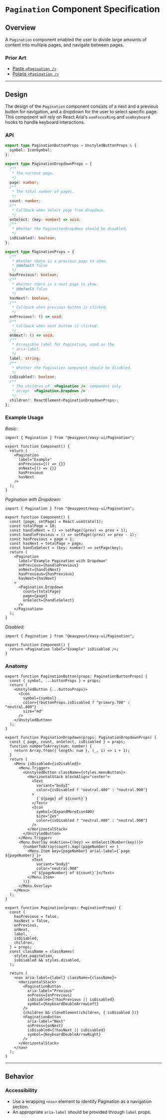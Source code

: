 # `Pagination` Component Specification

## Overview

A `Pagination` component enabled the user to divide large amounts of content into multiple pages, and navigate between pages.

### Prior Art

- [Paste `<Pagination />`](https://paste.twilio.design/components/pagination)
- [Polaris `<Pagination />`](https://polaris.shopify.com/components/navigation/pagination)

---

## Design

The design of the `Pagination` component consists of a next and a previous button for navigation, and a dropdown for the user to select specific page. This component will rely on React Aria's `useFocusRing` and `useKeyboard` hooks to handle keyboard interactions.

### API

```ts
export type PaginationButtonProps = UnstyledButtonProps & {
  symbol: IconSymbol;
};

export type PaginationDropdownProps = {
  /**
   * The current page.
   */
  page: number;
  /**
   * The total number of pages.
   */
  count: number;
  /**
   * Callback when select page from dropdown.
   */
  onSelect: (key: number) => void;
  /**
   * Whether the PaginationDropdown should be disabled.
   */
  isDisabled?: boolean;
};

export type PaginationProps = {
  /**
   * Whether there is a previous page to show.
   * @default false
   */
  hasPrevious?: boolean;
  /**
   * Whether there is a next page to show.
   * @default false
   */
  hasNext?: boolean;
  /**
   * Callback when previous button is clicked.
   */
  onPrevious?: () => void;
  /**
   * Callback when next button is clicked.
   */
  onNext?: () => void;
  /**
   * Accessible label for Pagination, used as the
   * aria-label.
   */
  label: string;
  /**
   * Whether the Pagination component should be disabled.
   */
  isDisabled?: boolean;
  /**
   * The children of `<Pagination />` component only
   * accept `<Pagination.Dropdown />`.
   */
  children?: ReactElement<PaginationDropdownProps>;
};
```

### Example Usage

_Basic:_

```tsx
import { Pagination } from "@easypost/easy-ui/Pagination";

export function Component() {
  return (
    <Pagination
      label="Example"
      onPrevious={() => {}}
      onNext={() => {}}
      hasPrevious
      hasNext
    />
  );
}
```

_Pagination with Dropdown:_

```tsx
import { Pagination } from "@easypost/easy-ui/Pagination";

export function Component() {
  const [page, setPage] = React.useState(1);
  const totalPage = 10;
  const handleNext = () => setPage((prev) => prev + 1);
  const handlePrevious = () => setPage((prev) => prev - 1);
  const hasPrevious = page > 1;
  const hasNext = totalPage > page;
  const handleSelect = (key: number) => setPage(key);
  return (
    <Pagination
      label="Example Pagination with Dropdown"
      onPrevious={handlePrevious}
      onNext={handleNext}
      hasPrevious={hasPrevious}
      hasNext={hasNext}
    >
      <Pagination.Dropdown
        count={totalPage}
        page={page}
        onSelect={handleSelect}
      />
    </Pagination>
  );
}
```

_Disabled:_

```tsx
import { Pagination } from "@easypost/easy-ui/Pagination";

export function Component() {
  return <Pagination label="Example" isDisabled />;
}
```

### Anatomy

```tsx
export function PaginationButton(props: PaginationButtonProps) {
  const { symbol, ...buttonProps } = props;
  return (
    <UnstyledButton {...buttonProps}>
      <Icon
        symbol={symbol}
        color={!buttonProps.isDisabled ? "primary.700" : "neutral.400"}
        size="md"
      />
    </UnstyledButton>
  );
}

export function PaginationDropdown(props: PaginationDropdownProps) {
  const { page, count, onSelect, isDisabled } = props;
  function numberToArray(num: number) {
    return Array.from({ length: num }, (_, i) => i + 1);
  }
  return (
    <Menu isDisabled={isDisabled}>
      <Menu.Trigger>
        <UnstyledButton className={styles.menuButton}>
          <HorizontalStack blockAlign="center">
            <Text
              variant="body2"
              color={isDisabled ? "neutral.400" : "neutral.900"}
            >
              {`${page} of ${count}`}
            </Text>
            <Icon
              symbol={ExpandMoreIcon400}
              size="2xs"
              color={isDisabled ? "neutral.400" : "neutral.900"}
            />
          </HorizontalStack>
        </UnstyledButton>
      </Menu.Trigger>
      <Menu.Overlay onAction={(key) => onSelect(Number(key))}>
        {numberToArray(count).map((pageNumber) => (
          <Menu.Item key={pageNumber} arial-label={`page ${pageNumber}`}>
            <Text
              variant="body2"
              color="neutral.900"
            >{`${pageNumber} of ${count}`}</Text>
          </Menu.Item>
        ))}
      </Menu.Overlay>
    </Menu>
  );
}

export function Pagination(props: PaginationProps) {
  const {
    hasPrevious = false,
    hasNext = false,
    onPrevious,
    onNext,
    label,
    isDisabled,
    children,
  } = props;
  const className = classNames(
    styles.pagination,
    isDisabled && styles.disabled,
  );

  return (
    <nav aria-label={label} className={className}>
      <HorizontalStack>
        <PaginationButton
          aria-label="Previous"
          onPress={onPrevious}
          isDisabled={!hasPrevious || isDisabled}
          symbol={KeyboardDoubleArrowLeft}
        />
        {children && cloneElement(children, { isDisabled })}
        <PaginationButton
          aria-label="Next"
          onPress={onNext}
          isDisabled={!hasNext || isDisabled}
          symbol={KeyboardDoubleArrowRight}
        />
      </HorizontalStack>
    </nav>
  );
}
```

---

## Behavior

### Accessibility

- Use a wrapping `<nav>` element to identify Pagination as a navigation section.
- An appropriate `aria-label` should be provided through `label` props.
